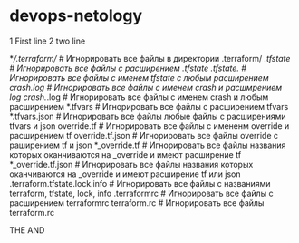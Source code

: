 # devops-netology
1 First line
2 two line 


**/.terraform/*              # Игнорировать все файлы в директории .terraform/
*.tfstate                    # Игнорировать все файлы с расширением .tfstate
*.tfstate.*                  # Игнорировать все файлы c именем tfstate с любым расширением
crash.log                    # Игнорировать все файлы c именем crash и расшмрением log
crash.*.log                  # Игнорировать все файлы с именем crash и любым расширением
*.tfvars                     # Игнорировать все файлы с расширением tfvars
*.tfvars.json                # Игнорировать все файлы любые файлы с расширениями tfvars и json
override.tf                  # Игнорировать все файлы c имененм override и расширением tf
override.tf.json             # Игнорировать все файлы override с раширением tf и json
*_override.tf                # Игнорировать все файлы названия которых оканчиваются на _override и имеют расширение tf
*_override.tf.json           # Игнорировать все файлы названия которых оканчиваются на _override и имеют расширение tf или json
.terraform.tfstate.lock.info # Игнорировать все файлы c названиями terraform, tfstate, lock, info
.terraformrc                 # Игнорировать все файлы с расширением terraformrc
terraform.rc                 # Игнорировать все файлы terraform.rc

THE AND
